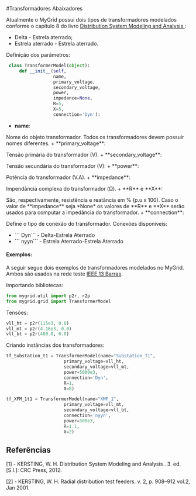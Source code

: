 #Transformadores Abaixadores

 Atualmente o MyGrid possui dois tipos de transformadores modelados conforme o capítulo 8 do livro <a href="#[1]"> Distribution System Modeling and Analysis </a>:

 - Delta - Estrela aterrado;
 - Estrela aterrado - Estrela aterrado.

Definição dos parâmetros:


```python
 class TransformerModel(object):
     def __init__(self,
                  name,
                  primary_voltage,
                  secondary_voltage,
                  power,
                  impedance=None,
                  R=5,
                  X=5,
                  connection='Dyn'):
```
- **name**:
<p>Nome do objeto transformador. Todos os transformadores devem possuir nomes diferentes.
+  **primary_voltage**:
<p>Tensão primária do transformador (V).
+ **secondary_voltage**:
<p>Tensão secundária do transformador (V):  
+ **power**:
<p> Potência do transformador (V.A).
+ **impedance**:
<p> Impendância complexa do transformador (Ω).
+ **R** e **X**:
<p> São, respectivamente, resistência e reatância em % (p.u x 100). Caso o valor de **impedance** seja *None*  os valores de **R** e **X** serão usados para computar a impedância do transformador.
+ **connection**:
<p> Define o tipo de conexão do transformador. Conexões disponíveis:
<ul>
    <li>``` Dyn``` - Delta-Estrela Aterrado</li>
    <li>``` nyyn``` - Estrela Aterrado-Estrela Aterrado</li>
</ul>

#### Exemplos:
<p> A seguir segue dois exemplos de transformadores modelados no MyGrid. Ambos são usados na rede teste 
    <a href="#[2]">IEEE 13 Barras</a>. 

Importando bibliotecas:
```python
from mygrid.util import p2r, r2p
from mygrid.grid import TransformerModel
```

Tensões:
```python
vll_ht = p2r(115e3, 0.0)
vll_mt = p2r(4.16e3, 0.0)
vll_bt = p2r(480.0, 0.0)
```
Criando instâncias dos transformadores:
```python
tf_Substation_t1 = TransformerModel(name="Substation_T1",
                      primary_voltage=vll_ht,
                      secondary_voltage=vll_mt,
                      power=5000e3,
                      connection='Dyn',
                      R=1,
                      X=8)

tf_XFM_1t1 = TransformerModel(name="XMF_1",
                      primary_voltage=vll_mt,
                      secondary_voltage=vll_bt,
                      connection='nyyn',
                      power=500e3,
                      R=1.1,
                      X=2)
```

<h2> Referências</h2>

  <p id = "[1]">[1] - KERSTING, W. H.
Distribution System Modeling and Analysis
. 3. ed. [S.l.]: CRC Press,
2012. </p>
  <p id = "[2]">[2] - KERSTING, W. H. Radial distribution test feeders. v. 2, p. 908–912 vol.2, Jan 2001.
 </p>
